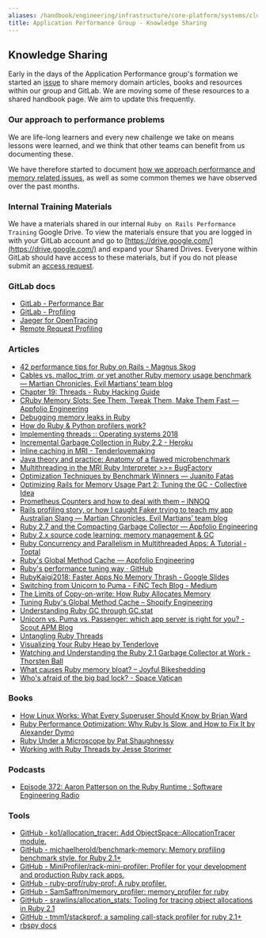 ```yaml
---
aliases: /handbook/engineering/infrastructure/core-platform/systems/cloud-connector/knowledge.html
title: Application Performance Group - Knowledge Sharing
---
```








## Knowledge Sharing

Early in the days of the Application Performance group's formation we started an [issue](https://gitlab.com/gitlab-org/memory-team/team-tasks/-/issues/13) to share memory domain articles, books and resources within our group and GitLab.  We are moving some of these resources to a shared handbook page.  We aim to update this frequently.

### Our approach to performance problems

We are life-long learners and every new challenge we take on means lessons were learned, and we
think that other teams can benefit from us documenting these.

We have therefore started to document [how we approach performance and memory related issues](approach.html), as well
as some common themes we have observed over the past months.

### Internal Training Materials

We have a materials shared in our internal `Ruby on Rails Performance Training` Google Drive.  To view the materials ensure that you are logged in with your GitLab account and go to [https://drive.google.com/](https://drive.google.com/) and expand your Shared Drives.  Everyone within GitLab should have access to these materials, but if you do not please submit an [access request](https://gitlab.com/gitlab-com/team-member-epics/access-requests/-/issues/new?issuable_template=Individual_Bulk_Access_Request).

### GitLab docs

- [GitLab - Performance Bar](https://docs.gitlab.com/ee/administration/monitoring/performance/performance_bar.html)
- [GitLab - Profiling](https://docs.gitlab.com/ee/development/profiling.html)
- [Jaeger for OpenTracing](https://docs.gitlab.com/ee/development/distributed_tracing.html)
- [Remote Request Profiling](https://docs.gitlab.com/ee/administration/monitoring/performance/request_profiling.html)

### Articles
- [42 performance tips for Ruby on Rails - Magnus Skog](https://www.mskog.com/posts/42-performance-tips-for-ruby-on-rails/)
- [Cables vs. malloc_trim, or yet another Ruby memory usage benchmark — Martian Chronicles, Evil Martians’ team blog](https://evilmartians.com/chronicles/cables-vs-malloc_trim-or-yet-another-ruby-memory-usage-benchmark)
- [Chapter 19: Threads - Ruby Hacking Guide](https://ruby-hacking-guide.github.io/thread.html)
- [CRuby Memory Slots: See Them, Tweak Them, Make Them Fast — Appfolio Engineering](http://engineering.appfolio.com/appfolio-engineering/2018/1/2/how-ruby-uses-memory)
- [Debugging memory leaks in Ruby](https://samsaffron.com/archive/2015/03/31/debugging-memory-leaks-in-ruby)
- [How do Ruby & Python profilers work?](https://jvns.ca/blog/2017/12/17/how-do-ruby---python-profilers-work-/)
- [Implementing threads :: Operating systems 2018](http://www.it.uu.se/education/course/homepage/os/vt18/module-4/implementing-threads/)
- [Incremental Garbage Collection in Ruby 2.2 - Heroku](https://blog.heroku.com/incremental-gc)
- [Inline caching in MRI - Tenderlovemaking](https://tenderlovemaking.com/2015/12/23/inline-caching-in-mri.html)
- [Java theory and practice: Anatomy of a flawed microbenchmark](https://web.archive.org/web/20210306030600/https://www.ibm.com/developerworks/java/library/j-jtp02225/)
- [Multithreading in the MRI Ruby Interpreter >>= BugFactory](https://bugfactory.io/blog/multithreading-in-the-mri-ruby-interpreter/)
- [Optimization Techniques by Benchmark Winners — Juanito Fatas](https://juanitofatas.com/optimization_techniques_by_benchmark_winners)
- [Optimizing Rails for Memory Usage Part 2: Tuning the GC - Collective Idea](https://collectiveidea.com/blog/archives/2015/02/19/optimizing-rails-for-memory-usage-part-2-tuning-the-gc)
- [Prometheus Counters and how to deal with them – INNOQ](https://www.innoq.com/en/blog/prometheus-counters/)
- [Rails profiling story, or how I caught Faker trying to teach my app Australian Slang — Martian Chronicles, Evil Martians’ team blog](https://evilmartians.com/chronicles/rails-profiling-story-or-how-i-caught-faker-trying-to-teach-my-app-australian-slang)
- [Ruby 2.7 and the Compacting Garbage Collector — Appfolio Engineering](http://engineering.appfolio.com/appfolio-engineering/2019/3/22/ruby-27-and-the-compacting-garbage-collector)
- [Ruby 2.x source code learning: memory management &amp; GC](https://programmer.help/blogs/ruby-2.x-source-code-learning-memory-management-amp-gc.html)
- [Ruby Concurrency and Parallelism in Multithreaded Apps: A Tutorial - Toptal](https://www.toptal.com/ruby/ruby-concurrency-and-parallelism-a-practical-primer)
- [Ruby's Global Method Cache — Appfolio Engineering](http://engineering.appfolio.com/appfolio-engineering/2018/7/18/rubys-global-method-cache)
- [Ruby's performance tuning way · GitHub](https://web.archive.org/web/20201028000754/https://gist.github.com/ko1/40110a3d951c19ed6979)
- [RubyKaigi2018: Faster Apps No Memory Thrash - Google Slides](https://docs.google.com/presentation/d/1-WrYwz-QnSI9yeRZfCCgUno-KOMuggiGHlmOETXZy9c/edit#slide=id.p)
- [Switching from Unicorn to Puma - FiNC Tech Blog - Medium](https://medium.com/finc-engineering/switching-to-puma-3a91575297af)
- [The Limits of Copy-on-write: How Ruby Allocates Memory](https://brandur.org/ruby-memory)
- [Tuning Ruby's Global Method Cache – Shopify Engineering](https://engineering.shopify.com/blogs/engineering/17489064-tuning-rubys-global-method-cache)
- [Understanding Ruby GC through GC.stat](https://www.speedshop.co/2017/03/09/a-guide-to-gc-stat.html)
- [Unicorn vs. Puma vs. Passenger: which app server is right for you? - Scout APM Blog](https://scoutapm.com/blog/which-ruby-app-server-is-right-for-you)
- [Untangling Ruby Threads](https://thoughtbot.com/blog/untangling-ruby-threads)
- [Visualizing Your Ruby Heap by Tenderlove](https://tenderlovemaking.com/2017/09/27/visualizing-your-ruby-heap.html)
- [Watching and Understanding the Ruby 2.1 Garbage Collector at Work - Thorsten Ball](https://thorstenball.com/blog/2014/03/12/watching-understanding-ruby-2.1-garbage-collector/)
- [What causes Ruby memory bloat? – Joyful Bikeshedding](https://www.joyfulbikeshedding.com/blog/2019-03-14-what-causes-ruby-memory-bloat.html)
- [Who's afraid of the big bad lock? - Space Vatican](https://www.spacevatican.org/2012/7/5/whos-afraid-of-the-big-bad-lock/)

### Books
- [How Linux Works: What Every Superuser Should Know by Brian Ward](https://www.goodreads.com/book/show/514432.How_Linux_Works)
- [Ruby Performance Optimization: Why Ruby Is Slow, and How to Fix It by Alexander Dymo](https://www.goodreads.com/book/show/25276703-ruby-performance-optimization)
- [Ruby Under a Microscope by Pat Shaughnessy](https://www.goodreads.com/book/show/16300795-ruby-under-a-microscope)
- [Working with Ruby Threads by Jesse Storimer](https://workingwithruby.com/wwrt/intro)

### Podcasts
- [Episode 372: Aaron Patterson on the Ruby Runtime : Software Engineering Radio](https://www.se-radio.net/2019/07/episode-372-aaron-patterson-on-the-ruby-runtime/)

### Tools
- [GitHub - ko1/allocation_tracer: Add ObjectSpace::AllocationTracer module.](https://github.com/ko1/allocation_tracer)
- [GitHub - michaelherold/benchmark-memory: Memory profiling benchmark style, for Ruby 2.1+](https://github.com/michaelherold/benchmark-memory)
- [GitHub - MiniProfiler/rack-mini-profiler: Profiler for your development and production Ruby rack apps.](https://github.com/MiniProfiler/rack-mini-profiler)
- [GitHub - ruby-prof/ruby-prof: A ruby profiler.](https://github.com/ruby-prof/ruby-prof)
- [GitHub - SamSaffron/memory_profiler: memory_profiler for ruby](https://github.com/SamSaffron/memory_profiler)
- [GitHub - srawlins/allocation_stats: Tooling for tracing object allocations in Ruby 2.1](https://github.com/srawlins/allocation_stats)
- [GitHub - tmm1/stackprof: a sampling call-stack profiler for ruby 2.1+](https://github.com/tmm1/stackprof)
- [rbspy docs](https://rbspy.github.io/)
